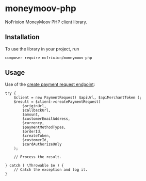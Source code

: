 # moneymoov-php

NoFrixion MoneyMoov PHP client library.

## Installation

To use the library in your project, run 
```
composer require nofrixion/moneymoov-php
```

## Usage 

Use of the [create payment request endpoint](https://docs.nofrixion.com/reference/post_api-v1-paymentrequests):

```
try {
    $client = new PaymentRequest( $apiUrl, $apiMerchantToken );
    $result = $client->createPaymentRequest(
        $originUrl,
        $callbackUrl,
        $amount,
        $customerEmailAddress,
        $currency,
        $paymentMethodTypes,
        $orderId,
        $createToken,
        $customerId,
        $cardAuthorizeOnly
    );

    // Process the result.

} catch ( \Throwable $e ) {
    // Catch the exception and log it.
}
```
